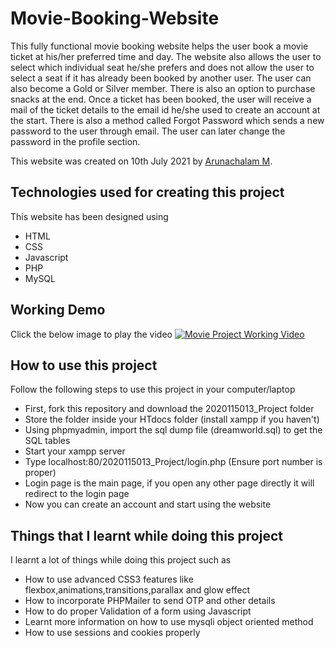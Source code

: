 # Movie-Booking-Website
This fully functional movie booking website helps the user book a movie ticket at his/her preferred time and day. The website also allows the user to select which individual seat he/she prefers and does not allow the user to select a seat if it has already been booked by another user. The user can also become a Gold or Silver member. There is also an option to purchase snacks at the end. Once a ticket has been booked, the user will receive a mail of the ticket details to the email id he/she used to create an account at the start. There is also a method called Forgot Password which sends a new password to the user through email. The user can later change the password in the profile section.

This website was created on 10th July 2021 by [Arunachalam M](https://github.com/ArunachalamM101202 "Profile link"). 

## Technologies used for creating this project
This website has been designed using
* HTML
* CSS
* Javascript
* PHP
* MySQL

## Working Demo
Click the below image to play the video
[![Movie Project Working Video](https://img.youtube.com/vi/vmFXkatvQ/0.jpg)](https://www.youtube.com/watch?v=vmFXkatvQ)

## How to use this project
Follow the following steps to use this project in your computer/laptop

* First, fork this repository and download the 2020115013_Project folder
* Store the folder inside your HTdocs folder (install xampp if you haven't)
* Using phpmyadmin, import the sql dump file (dreamworld.sql) to get the SQL tables
* Start your xampp server
* Type localhost:80/2020115013_Project/login.php   (Ensure port number is proper)
* Login page is the main page, if you open any other page directly it will redirect to the login page
* Now you can create an account and start using the website

## Things that I learnt while doing this project
I learnt a lot of things while doing this project such as 

* How to use advanced CSS3 features like flexbox,animations,transitions,parallax and glow effect
* How to incorporate PHPMailer to send OTP and other details
* How to do proper Validation of a form using Javascript
* Learnt more information on how to use mysqli object oriented method
* How to use sessions and cookies properly
